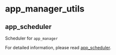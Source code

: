 # app_manager_utils

## app_scheduler

Scheduler for `app_manager`

For detailed information, please read [app_scheduler](app_scheduler/README.md).
